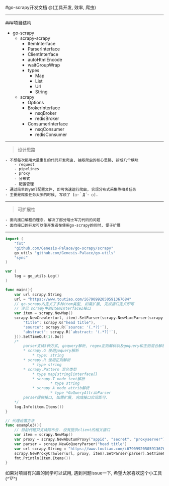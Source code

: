 #go-scrapy开发文档
@(工具开发, 效率, 爬虫)

-------
###项目结构
- go-scrapy
	- scrapy-scrapy
		- ItemInterface
		- ParserInterface
		- ClientInterface
		- autoHtmlEncode
		- waitGroupWrap
		- types
			- Map
			- List
			- Url
			- String
	- scrapy
		- Options
		- BrokerInterface
			- nsqBroker
			- redisBroker
		- ConsumerInterface
			- nsqConsumer
			- redisConsumer 

-----
>设计思路

	- 不想每次都用大量重复的代码开发爬虫, 抽取爬虫的核心思路, 拆成几个模块
		- request
		- pipelines
		- proxy
		- 分布式
		- 配置管理
	- 通过简单的yaml配置文件, 即可快速运行爬虫, 实现分布式采集等相关任务
	- 主要是爬虫任务太多的时候, 写烦了 [○･｀Д´･ ○].

----

>可扩展性

	- 面向接口编程的理念. 解决了部分瑞士军刀代码的问题
	- 面向接口的开发可以使开发者在使用go-scrapy的同时, 便于扩展

---

```go
import (
	"fmt"
	"github.com/Genesis-Palace/go-scrapy/scrapy"
	go_utils "github.com/Genesis-Palace/go-utils"
	"sync"
)

var (
	log = go_utils.Log()
)

func main(){
	var url scrapy.String
	url = "https://www.toutiao.com/i6790992050591367684"
	// go-scrapy内定义了多种item类型, 如需扩展, 完成接口定义即可
	// 详见 scrapy中的ItemInterfaceI接口
	var item = scrapy.NewMap()
	scrapy.NewCrawler(url, item).SetParser(scrapy.NewMixdParser(scrapy.Pattern{
		"title": scrapy.G("head title"),
		"source": scrapy.R(`source: '(.*?)'`),
		"abstract": scrapy.R(`abstract: '(.*?)'`),
	})).SetTimeOut(1).Do()
	/* 
		parser支持3种方式, goquery解析, regex正则解析以及goquery和正则混合解析的方式.
		* scrapy.G 使用goquery解析
			* type: string
		* scrapy.R 使用正则解析
			* type string
		* scrapy.Pattern 混合类型
			* type map[string]interface{}
       		* scrapy.T node text解析
            		* type string
	        * scrapy A node attrib解析
        	        * type *GoQueryAttribParser
		parser提供接口, 如需扩展, 完成接口实现即可.
	*/
	log.Info(item.Items())
}
```

```go
// 代理设置方法
func example3(){
	// 目前代理只支持阿布云. 没有提供client的相关接口
	var item = scrapy.NewMap()
	var proxy = scrapy.NewAbutunProxy("appid", "secret", "proxyserver")
	var parser = scrapy.NewGoQueryParser("head title")
	var url scrapy.String = "https://www.toutiao.com/i6790992050591367684"
	scrapy.NewProxyCrawler(url, proxy, item).SetParser(parser).SetTimeOut(1).Do()
	fmt.Println(item.Items())
}
```

如果对项目有兴趣的同学可以试用, 遇到问题issue一下,  希望大家喜欢这个小工具(*^▽^*)
